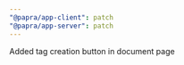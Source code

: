 ```yaml
---
"@papra/app-client": patch
"@papra/app-server": patch
---
```


Added tag creation button in document page
